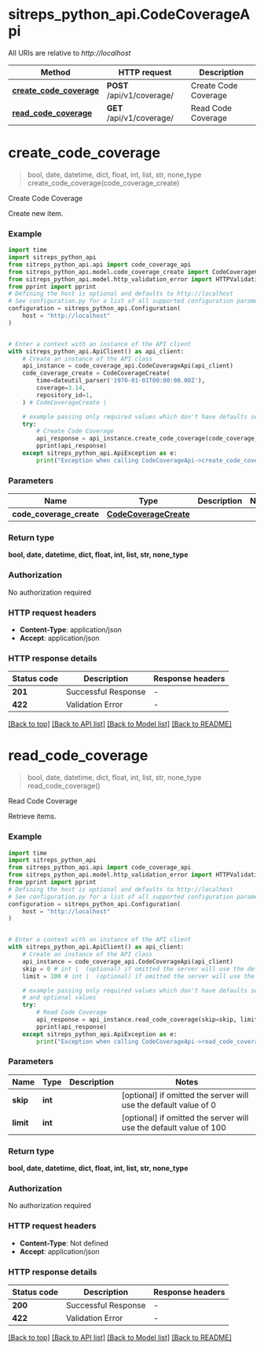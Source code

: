 # sitreps_python_api.CodeCoverageApi

All URIs are relative to *http://localhost*

Method | HTTP request | Description
------------- | ------------- | -------------
[**create_code_coverage**](CodeCoverageApi.md#create_code_coverage) | **POST** /api/v1/coverage/ | Create Code Coverage
[**read_code_coverage**](CodeCoverageApi.md#read_code_coverage) | **GET** /api/v1/coverage/ | Read Code Coverage


# **create_code_coverage**
> bool, date, datetime, dict, float, int, list, str, none_type create_code_coverage(code_coverage_create)

Create Code Coverage

Create new item.

### Example


```python
import time
import sitreps_python_api
from sitreps_python_api.api import code_coverage_api
from sitreps_python_api.model.code_coverage_create import CodeCoverageCreate
from sitreps_python_api.model.http_validation_error import HTTPValidationError
from pprint import pprint
# Defining the host is optional and defaults to http://localhost
# See configuration.py for a list of all supported configuration parameters.
configuration = sitreps_python_api.Configuration(
    host = "http://localhost"
)


# Enter a context with an instance of the API client
with sitreps_python_api.ApiClient() as api_client:
    # Create an instance of the API class
    api_instance = code_coverage_api.CodeCoverageApi(api_client)
    code_coverage_create = CodeCoverageCreate(
        time=dateutil_parser('1970-01-01T00:00:00.00Z'),
        coverage=3.14,
        repository_id=1,
    ) # CodeCoverageCreate | 

    # example passing only required values which don't have defaults set
    try:
        # Create Code Coverage
        api_response = api_instance.create_code_coverage(code_coverage_create)
        pprint(api_response)
    except sitreps_python_api.ApiException as e:
        print("Exception when calling CodeCoverageApi->create_code_coverage: %s\n" % e)
```


### Parameters

Name | Type | Description  | Notes
------------- | ------------- | ------------- | -------------
 **code_coverage_create** | [**CodeCoverageCreate**](CodeCoverageCreate.md)|  |

### Return type

**bool, date, datetime, dict, float, int, list, str, none_type**

### Authorization

No authorization required

### HTTP request headers

 - **Content-Type**: application/json
 - **Accept**: application/json


### HTTP response details

| Status code | Description | Response headers |
|-------------|-------------|------------------|
**201** | Successful Response |  -  |
**422** | Validation Error |  -  |

[[Back to top]](#) [[Back to API list]](../README.md#documentation-for-api-endpoints) [[Back to Model list]](../README.md#documentation-for-models) [[Back to README]](../README.md)

# **read_code_coverage**
> bool, date, datetime, dict, float, int, list, str, none_type read_code_coverage()

Read Code Coverage

Retrieve items.

### Example


```python
import time
import sitreps_python_api
from sitreps_python_api.api import code_coverage_api
from sitreps_python_api.model.http_validation_error import HTTPValidationError
from pprint import pprint
# Defining the host is optional and defaults to http://localhost
# See configuration.py for a list of all supported configuration parameters.
configuration = sitreps_python_api.Configuration(
    host = "http://localhost"
)


# Enter a context with an instance of the API client
with sitreps_python_api.ApiClient() as api_client:
    # Create an instance of the API class
    api_instance = code_coverage_api.CodeCoverageApi(api_client)
    skip = 0 # int |  (optional) if omitted the server will use the default value of 0
    limit = 100 # int |  (optional) if omitted the server will use the default value of 100

    # example passing only required values which don't have defaults set
    # and optional values
    try:
        # Read Code Coverage
        api_response = api_instance.read_code_coverage(skip=skip, limit=limit)
        pprint(api_response)
    except sitreps_python_api.ApiException as e:
        print("Exception when calling CodeCoverageApi->read_code_coverage: %s\n" % e)
```


### Parameters

Name | Type | Description  | Notes
------------- | ------------- | ------------- | -------------
 **skip** | **int**|  | [optional] if omitted the server will use the default value of 0
 **limit** | **int**|  | [optional] if omitted the server will use the default value of 100

### Return type

**bool, date, datetime, dict, float, int, list, str, none_type**

### Authorization

No authorization required

### HTTP request headers

 - **Content-Type**: Not defined
 - **Accept**: application/json


### HTTP response details

| Status code | Description | Response headers |
|-------------|-------------|------------------|
**200** | Successful Response |  -  |
**422** | Validation Error |  -  |

[[Back to top]](#) [[Back to API list]](../README.md#documentation-for-api-endpoints) [[Back to Model list]](../README.md#documentation-for-models) [[Back to README]](../README.md)

